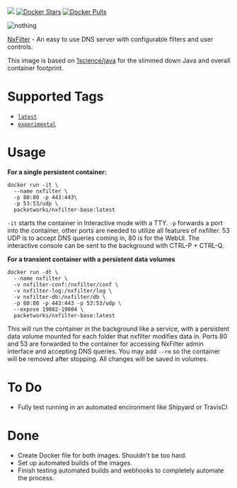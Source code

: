 [![](https://images.microbadger.com/badges/image/packetworks/nxfilter-base:experimental.svg)](https://microbadger.com/images/packetworks/nxfilter-base:experimental "Get your own image badge on microbadger.com") [![Docker Stars](https://img.shields.io/docker/stars/packetworks/nxfilter-base.svg)](https://hub.docker.com/r/packetworks/nxfilter-base/) [![Docker Pulls](https://img.shields.io/docker/pulls/packetworks/nxfilter-base.svg)](https://hub.docker.com/r/packetworks/nxfilter-base/)
  
![nothing](http://www.nxfilter.org/p2/wp-content/uploads/2014/07/rb_logo41.png)  
 
[NxFilter](http://www.nxfilter.org/) - An easy to use DNS server with configurable filters and user controls.
  
This image is based on [1science/java](https://registry.hub.docker.com/u/1science/java/) for the slimmed down Java and overall container footprint.

# Supported Tags

-	[`latest`](https://github.com/packetworks/docker-nxfilter/tree/nxfilter-latest)
-	[`experimental`](https://github.com/packetworks/docker-nxfilter/tree/nxfilter-experimental)

# Usage  

**For a single persistent container:**  
```
docker run -it \
  --name nxfilter \
  -p 80:80 -p 443:443\
  -p 53:53/udp \
  packetworks/nxfilter-base:latest
```  
```-it``` starts the container in Interactive mode with a TTY. ```-p``` forwards a port into the container, other ports are needed to utilize all features of nxfilter. 53 UDP is to accept DNS queries coming in, 80 is for the WebUI. The interactive console can be sent to the background with CTRL-P + CTRL-Q.
  
  
  
**For a transient container with a persistent data volumes**  
```
docker run -dt \
  --name nxfilter \
  -v nxfilter-conf:/nxfilter/conf \
  -v nxfilter-log:/nxfilter/log \
  -v nxfilter-db:/nxfilter/db \
  -p 80:80 -p 443:443 -p 53:53/udp \
  --expose 19002-19004 \
  packetworks/nxfilter-base:latest
```

This will run the container in the background like a service, with a persistent data volume mounted for each folder that nxfilter modifies data in. Ports 80 and 53 are forwarded to the container for accessing NxFilter admin interface and accepting DNS queries. You may add ```--rm``` so the container will be removed after stopping. All changes will be saved in volumes.



# To Do
- Fully test running in an automated encironment like Shipyard or TravisCI

# Done
- Create Docker file for both images. Shouldn't be too hard.
- Set up automated builds of the images.
- Finish testing automated builds and webhooks to completely automate the process.
